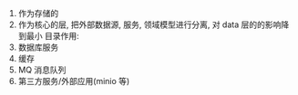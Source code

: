 1. 作为存储的
2. 作为核心的层, 把外部数据源, 服务, 领域模型进行分离, 对 data 层的的影响降到最小
   目录作用:
1. 数据库服务
2. 缓存
3. MQ 消息队列
4. 第三方服务/外部应用(minio 等)
